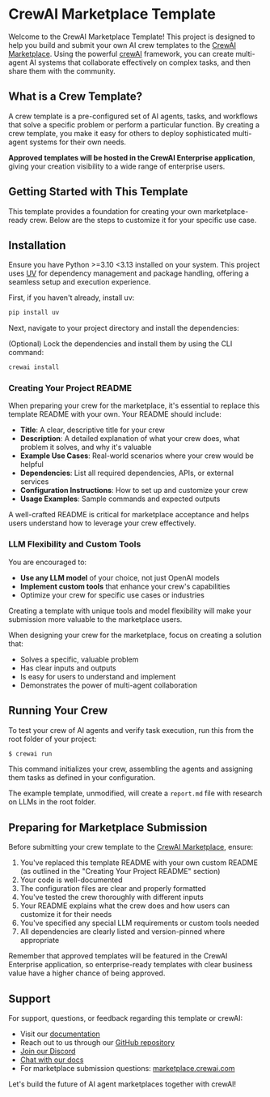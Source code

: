 # CrewAI Marketplace Template

Welcome to the CrewAI Marketplace Template! This project is designed to help you build and submit your own AI crew templates to the [CrewAI Marketplace](https://marketplace.crewai.com). Using the powerful [crewAI](https://crewai.com) framework, you can create multi-agent AI systems that collaborate effectively on complex tasks, and then share them with the community.

## What is a Crew Template?

A crew template is a pre-configured set of AI agents, tasks, and workflows that solve a specific problem or perform a particular function. By creating a crew template, you make it easy for others to deploy sophisticated multi-agent systems for their own needs.

**Approved templates will be hosted in the CrewAI Enterprise application**, giving your creation visibility to a wide range of enterprise users.

## Getting Started with This Template

This template provides a foundation for creating your own marketplace-ready crew. Below are the steps to customize it for your specific use case.

## Installation

Ensure you have Python >=3.10 <3.13 installed on your system. This project uses [UV](https://docs.astral.sh/uv/) for dependency management and package handling, offering a seamless setup and execution experience.

First, if you haven't already, install uv:

```bash
pip install uv
```

Next, navigate to your project directory and install the dependencies:

(Optional) Lock the dependencies and install them by using the CLI command:
```bash
crewai install
```

### Creating Your Project README

When preparing your crew for the marketplace, it's essential to replace this template README with your own. Your README should include:

- **Title**: A clear, descriptive title for your crew
- **Description**: A detailed explanation of what your crew does, what problem it solves, and why it's valuable
- **Example Use Cases**: Real-world scenarios where your crew would be helpful
- **Dependencies**: List all required dependencies, APIs, or external services
- **Configuration Instructions**: How to set up and customize your crew
- **Usage Examples**: Sample commands and expected outputs

A well-crafted README is critical for marketplace acceptance and helps users understand how to leverage your crew effectively.

### LLM Flexibility and Custom Tools

You are encouraged to:
- **Use any LLM model** of your choice, not just OpenAI models
- **Implement custom tools** that enhance your crew's capabilities
- Optimize your crew for specific use cases or industries

Creating a template with unique tools and model flexibility will make your submission more valuable to the marketplace users.

When designing your crew for the marketplace, focus on creating a solution that:
- Solves a specific, valuable problem
- Has clear inputs and outputs
- Is easy for users to understand and implement
- Demonstrates the power of multi-agent collaboration

## Running Your Crew

To test your crew of AI agents and verify task execution, run this from the root folder of your project:

```bash
$ crewai run
```

This command initializes your crew, assembling the agents and assigning them tasks as defined in your configuration.

The example template, unmodified, will create a `report.md` file with research on LLMs in the root folder.

## Preparing for Marketplace Submission

Before submitting your crew template to the [CrewAI Marketplace](https://marketplace.crewai.com), ensure:
1. You've replaced this template README with your own custom README (as outlined in the "Creating Your Project README" section)
2. Your code is well-documented
3. The configuration files are clear and properly formatted
4. You've tested the crew thoroughly with different inputs
5. Your README explains what the crew does and how users can customize it for their needs
6. You've specified any special LLM requirements or custom tools needed
7. All dependencies are clearly listed and version-pinned where appropriate

Remember that approved templates will be featured in the CrewAI Enterprise application, so enterprise-ready templates with clear business value have a higher chance of being approved.

## Support

For support, questions, or feedback regarding this template or crewAI:
- Visit our [documentation](https://docs.crewai.com)
- Reach out to us through our [GitHub repository](https://github.com/joaomdmoura/crewai)
- [Join our Discord](https://discord.com/invite/X4JWnZnxPb)
- [Chat with our docs](https://chatg.pt/DWjSBZn)
- For marketplace submission questions: [marketplace.crewai.com](https://marketplace.crewai.com)

Let's build the future of AI agent marketplaces together with crewAI!
